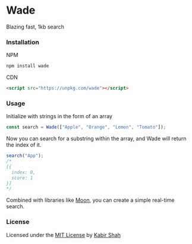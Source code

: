 # Wade

Blazing fast, 1kb search

### Installation

NPM

```sh
npm install wade
```

CDN

```html
<script src="https://unpkg.com/wade"></script>
```

### Usage

Initialize with strings in the form of an array

```js
const search = Wade(["Apple", "Orange", "Lemon", "Tomato"]);
```

Now you can search for a substring within the array, and Wade will return the index of it.

```js
search("App");
/*
[{
  index: 0,
  score: 1
}]
*/
```

Combined with libraries like [Moon](http://moonjs.ga), you can create a simple real-time search.

### License

Licensed under the [MIT License](https://kingpixil.github.io/license) by [Kabir Shah](https://kabir.ml)
